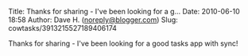 Title: Thanks for sharing - I&#39;ve been looking for a g...
Date: 2010-06-10 18:58
Author: Dave H. (noreply@blogger.com)
Slug: cowtasks/3913215527189406174

Thanks for sharing - I've been looking for a good tasks app with sync!

